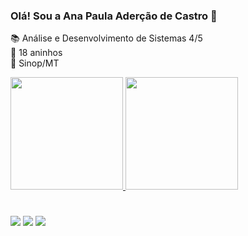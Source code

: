 ### Olá! Sou a Ana Paula Aderção de Castro 👋
📚 Análise e Desenvolvimento de Sistemas 4/5 <br>
📆 18 aninhos <br>
🏡 Sinop/MT <br>

<a href="https://github.com/anacastro26">
<img height="180em" src="https://github-readme-stats.vercel.app/api?username=anacastro26&show_icons=true&theme=darck&include_all_commits=true&count_private=true"/>
  <img height="180em" src="https://github-readme-stats.vercel.app/api/top-langs/?username=anacastro26&layout=compact&langs_count=7&theme=darcka"/>
</div
  
  #
  #
  
  <a href="https://www.instagram.com/anaaacastroo/" target="_blank"><img src="https://img.shields.io/badge/-Instagram-%23E4405F?style=for-the-badge&logo=instagram&logoColor=white" target="_blank"></a>
<a href="https://www.linkedin.com/in/ana-paula-ader%C3%A7%C3%A3o-de-castro-377246208/" target="_blank"><img src="https://img.shields.io/badge/-LinkedIn-%230077B5?style=for-the-badge&logo=linkedin&logoColor=white" target="_blank"></a>
<a href="https://www.facebook.com/anapaula.adercaodecastro" target="_blank"><img src="https://img.shields.io/badge/Facebook-1877F2?style=for-the-badge&logo=facebook&logoColor=white"></a>
